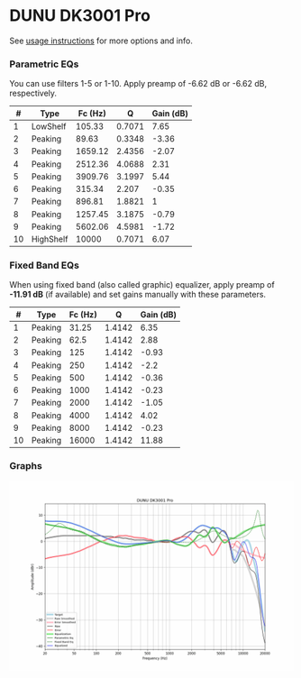 # DUNU DK3001 Pro
See [usage instructions](https://github.com/jaakkopasanen/AutoEq#usage) for more options and info.

### Parametric EQs
You can use filters 1-5 or 1-10. Apply preamp of -6.62 dB or -6.62 dB, respectively.

|   # | Type      |   Fc (Hz) |      Q |   Gain (dB) |
|-----|-----------|-----------|--------|-------------|
|   1 | LowShelf  |    105.33 | 0.7071 |        7.65 |
|   2 | Peaking   |     89.63 | 0.3348 |       -3.36 |
|   3 | Peaking   |   1659.12 | 2.4356 |       -2.07 |
|   4 | Peaking   |   2512.36 | 4.0688 |        2.31 |
|   5 | Peaking   |   3909.76 | 3.1997 |        5.44 |
|   6 | Peaking   |    315.34 | 2.207  |       -0.35 |
|   7 | Peaking   |    896.81 | 1.8821 |        1    |
|   8 | Peaking   |   1257.45 | 3.1875 |       -0.79 |
|   9 | Peaking   |   5602.06 | 4.5981 |       -1.72 |
|  10 | HighShelf |  10000    | 0.7071 |        6.07 |

### Fixed Band EQs
When using fixed band (also called graphic) equalizer, apply preamp of **-11.91 dB** (if available) and set gains manually with these parameters.

|   # | Type    |   Fc (Hz) |      Q |   Gain (dB) |
|-----|---------|-----------|--------|-------------|
|   1 | Peaking |     31.25 | 1.4142 |        6.35 |
|   2 | Peaking |     62.5  | 1.4142 |        2.88 |
|   3 | Peaking |    125    | 1.4142 |       -0.93 |
|   4 | Peaking |    250    | 1.4142 |       -2.2  |
|   5 | Peaking |    500    | 1.4142 |       -0.36 |
|   6 | Peaking |   1000    | 1.4142 |       -0.23 |
|   7 | Peaking |   2000    | 1.4142 |       -1.05 |
|   8 | Peaking |   4000    | 1.4142 |        4.02 |
|   9 | Peaking |   8000    | 1.4142 |       -0.23 |
|  10 | Peaking |  16000    | 1.4142 |       11.88 |

### Graphs
![](./DUNU%20DK3001%20Pro.png)
